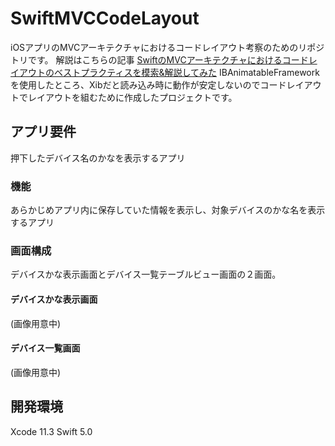 # SwiftMVCCodeLayout

iOSアプリのMVCアーキテクチャにおけるコードレイアウト考察のためのリポジトリです。
解説はこちらの記事
[SwiftのMVCアーキテクチャにおけるコードレイアウトのベストプラクティスを模索&解説してみた](https://qiita.com/pinoerumo/items/cde8d0781799b53a3ebd)
IBAnimatableFrameworkを使用したところ、Xibだと読み込み時に動作が安定しないのでコードレイアウトでレイアウトを組むために作成したプロジェクトです。

## アプリ要件
押下したデバイス名のかなを表示するアプリ

### 機能
あらかじめアプリ内に保存していた情報を表示し、対象デバイスのかな名を表示するアプリ

### 画面構成
デバイスかな表示画面とデバイス一覧テーブルビュー画面の２画面。
#### デバイスかな表示画面
(画像用意中)

#### デバイス一覧画面
(画像用意中)


## 開発環境
Xcode 11.3
Swift 5.0
